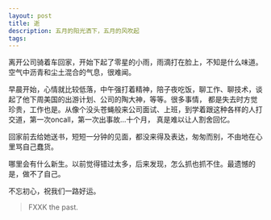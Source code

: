 ```yaml
---
layout: post
title: 逝
description: 五月的阳光洒下，五月的风吹起
tags:
---
```


离开公司骑着车回家，开始下起了零星的小雨，雨滴打在脸上，不知是什么味道。空气中沥青和尘土混合的气息，很难闻。

早晨开始，心情就比较低落，中午强打着精神，陪子夜吃饭，聊工作、聊技术，谈起了他下周美国的出游计划、公司的陶大神，等等。很多事情，
都是失去时方觉珍贵，工作也是。从像个没头苍蝇般来公司面试、上班，到学着跟这种各样的人打交道，第一次oncall，第一次出事故...十个月，
真是难以让人割舍回忆。

回家前去给她送书，短短一分钟的见面，都没来得及表达，匆匆而别，不由地在心里骂自己蠢货。

哪里会有什么新生。以前觉得错过太多，后来发现，怎么抓也抓不住。最遗憾的是，做不了自己。

不忘初心，祝我们一路好运。

> FXXK the past.
